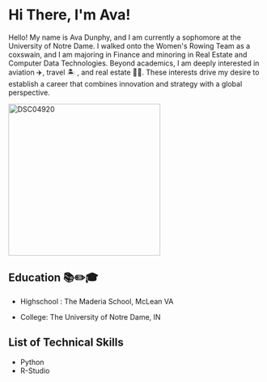 # Hi There, I'm Ava!
Hello! My name is Ava Dunphy, and I am currently a sophomore at the University of Notre Dame. I walked onto the Women's Rowing Team as a coxswain, and I am majoring in Finance and minoring in Real Estate and Computer Data Technologies. Beyond academics, I am deeply interested in aviation ✈️, travel 🏝️ , and real estate 👩‍💼. These interests drive my desire to establish a career that combines innovation and strategy with a global perspective.

<img src="https://github.com/user-attachments/assets/7efdece6-7ac6-403a-81ed-167e5d77cb61" alt="DSC04920" width="300">




## Education 📚✏️🎓
* Highschool : The Maderia School, McLean VA

* College: The University of Notre Dame, IN


## List of Technical Skills 
- Python
- R-Studio

